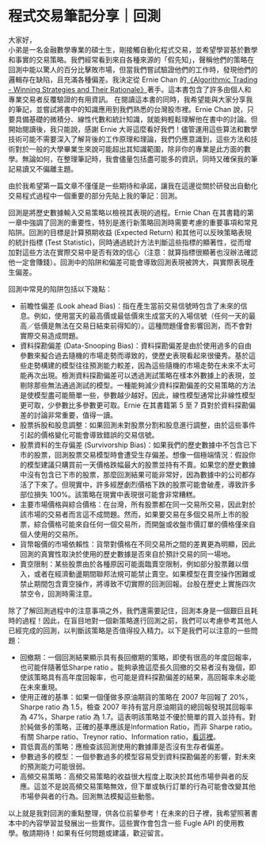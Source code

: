 # 程式交易筆記分享｜回測

大家好，<br>
小弟是一名金融數學專業的碩士生，剛接觸自動化程式交易，並希望學習基於數學和事實的交易策略。我們經常看到來自各種來源的「假先知」，聲稱他們的策略在回測中能以驚人的百分比擊敗市場，但當我們嘗試驗證他們的工作時，發現他們的邏輯存在缺陷，且充滿各種偏差。我決定從 Ernie Chan 的[《Algorithmic Trading - Winning Strategies and Their Rationale》](https://www.google.com/search?gs_ssp=eJzj4tFP1zfMSDfJKDY1KzZg9JJLLcrLTFVIzkjMU0jMSc8vyizJyM1MVigpSkzJzEsHAFyvD-s&q=ernie+chan+algorithmic+trading&rlz=1C5CHFA_enTW990TW990&oq=ernie+chan+&gs_lcrp=EgZjaHJvbWUqBwgCEC4YgAQyBggAEEUYOzIHCAEQLhiABDIHCAIQLhiABDIGCAMQRRg5MgcIBBAAGIAEMgcIBRAAGIAEMgcIBhAAGIAEMgcIBxAuGIAEMgcICBAAGIAE0gEJMTQ4NTVqMGo3qAIAsAIA&sourceid=chrome&ie=UTF-8)著手。這本書包含了許多由個人和專業交易者反覆驗證的有用資訊。
在閱讀這本書的同時，我希望能與大家分享我的筆記，並嘗試將書中的知識應用到我們熟悉的台灣股市裡。Ernie Chan 說，只要具備基礎的微積分、線性代數和統計知識，就能夠輕鬆理解他在書中的討論。但開始閱讀後，我只能說，感謝 Ernie 大哥這麼看好我們！儘管運用這些算法和數學技術可能不需要深入了解背後的工作原理和理論，我們仍應意識到，這些方法和技術對於一般的大學畢業生來說可能超出其知識範圍，除非你的專業是此方面的數學。無論如何，在整理筆記時，我會儘量包括盡可能多的資訊，同時又確保我的筆記易讀又不偏離主題。


由於我希望第一篇文章不僅僅是一些期待和承諾，讓我在這邊從關於研發出自動化交易程式過程中一個重要的部分先貼上我的筆記：回測。

回測是將歷史數據輸入交易策略以檢視其表現的過程。Ernie Chan 在其書籍的第一章中強調了回測的重要性，特別是進行新策略回測時需要考慮的重要事項和常見陷阱。回測的目標是計算預期收益 (Expected Return) 和其他可以反映策略表現的統計指標 (Test Statistic)，同時通過統計方法判斷這些指標的顯著性，從而增加對這些方法在實際交易中是否有效的信心（注意：就算指標很顯著也沒辦法確認他一定會賺錢）。回測中的陷阱和偏差可能會導致回測表現被誇大，與實際表現產生偏差。

回測中常見的陷阱包括以下幾點：

* 前瞻性偏差 (Look ahead Bias)：指在產生當前交易信號時包含了未來的信息。例如，使用當天的最高價或最低價來生成當天的入場信號（任何一天的最高／低價是無法在交易日結束前得知的）。這種問題僅會影響回測，而不會對實際交易造成問題。
* 資料探勘偏差 (Data-Snooping Bias)：資料探勘偏差是由於使用過多的自由參數來擬合過去隨機的市場走勢而導致的，使歷史表現看起來很優秀。基於這些走勢構建的模型往往預測能力較差，因為這些隨機的市場走勢在未來不太可能再次出現。檢測資料探勘偏差可以透過測試策略在樣本外數據上的表現，並剔除那些無法通過測試的模型。一種能夠減少資料探勘偏差的交易策略的方法是使模型盡可能簡單一些，參數越少越好。因此，線性模型通常比非線性模型更可取，少參數比多參數更可取。Ernie 在其書籍第 5 至 7 頁對於資料探勘偏差的討論非常重要，值得一讀。
* 股票拆股和股息調整：如果回測未對股票分割和股息進行調整，由於這些事件引起的價格變化可能會導致錯誤的交易信號。
* 股票資料的生存偏差 (Survivorship Bias)：如果我們的歷史數據中不包含已下市的股票，回測股票交易模型時會遭受生存偏差。想像一個極端情況：假設你的模型建議只購買前一天價格跌幅最大的股票並持有不賣。如果您的歷史數據中沒有包含已下市的股票，那麼回測結果可能非常好，因為數據中的公司都存活了下來了。但現實中，許多經歷劇烈價格下跌的股票可能會破產，導致許多部位損失 100%。該策略在現實中表現很可能會非常糟糕。
* 主要市場價格與綜合價格：在台灣，所有股票都在同一交易所交易，因此對於該市場的交易者而言這不成問題。然而，如果要交易在多個交易所上市的股票，綜合價格可能來自任何一個交易所，而開盤或收盤市價訂單的價格僅來自個人使用的交易所。
* 貨幣報價的市場依賴性：貨幣對價格在不同交易所之間的差異更為明顯，因此回測的真實性取決於使用的歷史數據是否來自於預計交易的同一場地。
* 賣空限制：某些股票由於各種原因可能面臨賣空限制，例如部分股票難以借入，或者在經濟動盪期間聯邦法規可能禁止賣空。如果模型在賣空操作困難或禁止期間包含賣空操作，將導致不切實際的回測回報。台股在歷史上實施四次禁空令，回測時需注意。


除了了解回測過程中的注意事項之外，我們還需要記住，回測本身是一個艱巨且耗時的過程！因此，在盲目地對一個新策略進行回測之前，我們可以考慮參考其他人已經完成的回測，以判斷該策略是否值得投入精力。以下是我們可以注意的一些問題：
* 回撤期：一個回測結果顯示具有長回撤期的策略，即使有很高的年度回報率，也可能伴隨著低Sharpe ratio 。能夠承擔這麼長久回撤的交易者沒有幾個，即使該策略具有高年度回報率，也可能是資料探勘偏差的結果，高回報率未必能在未來重現。
* 使用正確的基準：如果一個僅做多原油期貨的策略在 2007 年回報了 20%，Sharpe ratio 為 1.5，檢查 2007 年持有當月原油期貨的總回報發現其回報率為 47%，Sharpe ratio 為 1.7。這表明該策略並不優於簡單的買入並持有。對於純做多的策略，正確的基準應該是Information Ratio，而非 Sharpe ratio。有關 Sharpe ratio、Treynor ratio、Information ratio，[看這裡](https://stockmarketconcepts.weebly.com/difference-between-sharpe-ratio-treynor-ratio-and-information-ratio.html)。
* 買低賣高的策略：應檢查該回測使用的數據庫是否沒有生存者偏差。
* 參數過多的模型：一個參數過多的模型容易受到資料探勘偏差的影響，對未來的預測能力可能很弱。
* 高頻交易策略：高頻交易策略的收益很大程度上取決於其他市場參與者的反應。這並不是說高頻交易策略無效，但下單或執行訂單的行為可能會改變其他市場參與者的行為。回測無法模擬這些動態。

以上就是我對回測的重點整理，供各位前輩參考！在未來的日子裡，我希望照著書本中的內容學習並發展出一些實作。這些實作會包含一些 Fugle API 的使用教學。敬請期待！如果有任何問題或建議，歡迎留言。

